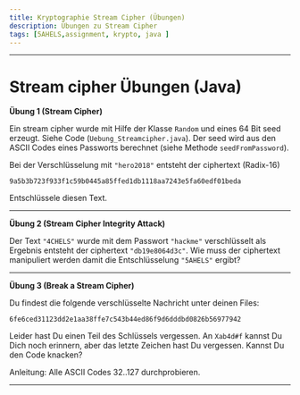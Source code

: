 ```yaml
---
title: Kryptographie Stream Cipher (Übungen)
description: Übungen zu Stream Cipher
tags: [5AHELS,assignment, krypto, java ]
---
```


---





# Stream cipher Übungen (Java)

**Übung 1  (Stream Cipher)** 

Ein stream cipher wurde mit Hilfe der Klasse `Random` und eines 64 Bit seed erzeugt. Siehe Code (`Uebung_Streamcipher.java`).
Der seed wird aus den ASCII Codes eines Passworts berechnet (siehe Methode `seedFromPassword`).


Bei der Verschlüsselung mit `"hero2018"` entsteht der ciphertext (Radix-16)

`9a5b3b723f933f1c59b0445a85ffed1db1118aa7243e5fa60edf01beda`

Entschlüssele diesen Text.

---

**Übung 2  (Stream Cipher Integrity Attack)** 

Der Text `"4CHELS"` wurde mit dem Passwort `"hackme"` verschlüsselt als Ergebnis entsteht der ciphertext `"db19e8064d3c"`.
Wie muss der ciphertext manipuliert werden damit die Entschlüsselung 
`"5AHELS"` ergibt?

---

**Übung 3  (Break a Stream Cipher)** 

Du findest die folgende verschlüsselte Nachricht unter deinen Files:

`6fe6ced31123dd2e1aa38ffe7c543b44ed86f9d6dddbd0826b56977942`

Leider hast Du einen Teil des Schlüssels vergessen.
An `Xab4d#f` kannst Du Dich noch erinnern, aber das letzte Zeichen hast Du vergessen. 
Kannst Du den Code knacken?

Anleitung: Alle ASCII Codes 32..127 durchprobieren.

---

